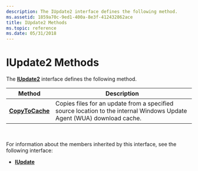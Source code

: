 ```yaml
---
description: The IUpdate2 interface defines the following method.
ms.assetid: 1859a70c-9ed1-400a-8e3f-412432862ace
title: IUpdate2 Methods
ms.topic: reference
ms.date: 05/31/2018
---
```


# IUpdate2 Methods

The [**IUpdate2**](/windows/desktop/api/Wuapi/nn-wuapi-iupdate2) interface defines the following method.



| Method                                      | Description                                                                                                            |
|---------------------------------------------|------------------------------------------------------------------------------------------------------------------------|
| [**CopyToCache**](/windows/desktop/api/Wuapi/nf-wuapi-iupdate2-copytocache) | Copies files for an update from a specified source location to the internal Windows Update Agent (WUA) download cache. |



 

For information about the members inherited by this interface, see the following interface:

-   [**IUpdate**](/windows/desktop/api/Wuapi/nn-wuapi-iupdate)

 

 



